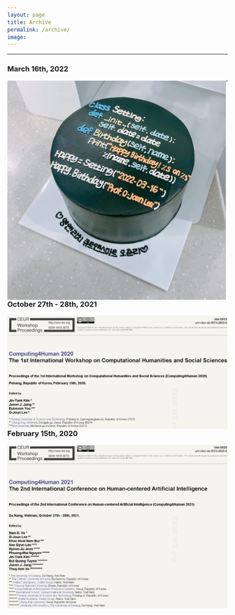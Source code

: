 ```yaml
---
layout: page
title: Archive
permalink: /archive/
image: 
---
```


***
### March 16th, 2022

<img align="left" width="500" height="500" src="/images/20220316.jpg" padding="5px">

***
### October 27th - 28th, 2021

<img align="left" width="800" src="/images/computing4human2021.PNG" padding="5px">

***
### February 15th, 2020

<img align="left" width="800" src="/images/computing4human2020.PNG" padding="5px">



